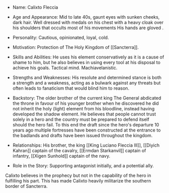 - Name: Calixto Fleccia

- Age and Appearance: Mid to late 40s, gaunt eyes with sunken cheeks, dark hair. Well dressed with medals on his chest with a heavy cloak over his shoulders that occults most of his movements His hands are gloved .

- Personality: Cautious, opinionated, loyal, cold.

- Motivation: Protection of The Holy Kingdom of [[Sancterra]].

- Skills and Abilities: He uses his element conservatively as it is a cause of shame to him, but he also believes in using every tool at his disposal to achieve his goals. Tactical mind. Machiavelanistic.

- Strengths and Weaknesses: His resolute and determined stance is both a strength and a weakness, acting as a bulwark against any threats but often leads to fanaticism that would blind him to reason.

- Backstory: The older brother of the current king The General abdicated the throne in favour of his younger brother when he discovered he did not inherit the holy (light) element from his bloodline, instead having developed the shadow element. He believes that people cannot trust solely in a hero and the country must be prepared to defend itself should the hero fail. To this end the draft since the hero's departure 10 years ago multiple fortresses have been constructed at the entrance to the badlands and drafts have been issued throughout the kingdom. 

- Relationships: His brother, the king [[King Luciano Fleccia III]], [[Diyich Kahran]] captain of the cavalry, [[Ermdan Starkanvil]] captain of infantry, [[Xigen Sunhold]] captain of the navy.

- Role in the Story: Supporting antagonist initially, and a potential ally.

Calixto believes in the prophecy but not in the capability of the hero in fulfilling his part. This has made Calixto heavily militarize the southern border of Sancterra.